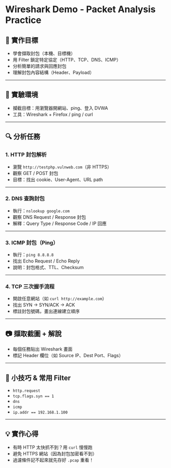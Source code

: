 # Wireshark Demo - Packet Analysis Practice

## 🎯 實作目標
- 學會擷取封包（本機、目標機）
- 用 Filter 鎖定特定協定（HTTP、TCP、DNS、ICMP）
- 分析簡單的請求與回應封包
- 理解封包內容結構（Header、Payload）

---

## 🧪 實驗環境
- 攔截目標：用瀏覽器開網站、ping、登入 DVWA
- 工具：Wireshark + Firefox / ping / curl

---

## 🔍 分析任務

### 1. HTTP 封包解析
- 瀏覽 `http://testphp.vulnweb.com`（非 HTTPS）
- 觀察 GET / POST 封包
- 目標：找出 cookie、User-Agent、URL path

---

### 2. DNS 查詢封包
- 執行：`nslookup google.com`
- 觀察 DNS Request / Response 封包  
- 解釋：Query Type / Response Code / IP 回應

---

### 3. ICMP 封包（Ping）
- 執行：`ping 8.8.8.8`
- 找出 Echo Request / Echo Reply
- 說明：封包格式、TTL、Checksum

---

### 4. TCP 三次握手流程
- 開啟任意網站（如 `curl http://example.com`）
- 找出 SYN → SYN/ACK → ACK
- 標註封包號碼，畫出連線建立順序

---

## 📷 擷取截圖 + 解說
- 每個任務貼出 Wireshark 畫面
- 標記 Header 欄位（如 Source IP、Dest Port、Flags）

---

## 🧠 小技巧 & 常用 Filter
- `http.request`
- `tcp.flags.syn == 1`
- `dns`
- `icmp`
- `ip.addr == 192.168.1.100`

---

## 💡 實作心得
- 有時 HTTP 太快抓不到？用 `curl` 慢慢跑
- 避免 HTTPS 網站（因為封包加密看不到）
- 過濾條件記不起來就先存好 `.pcap` 重看！

